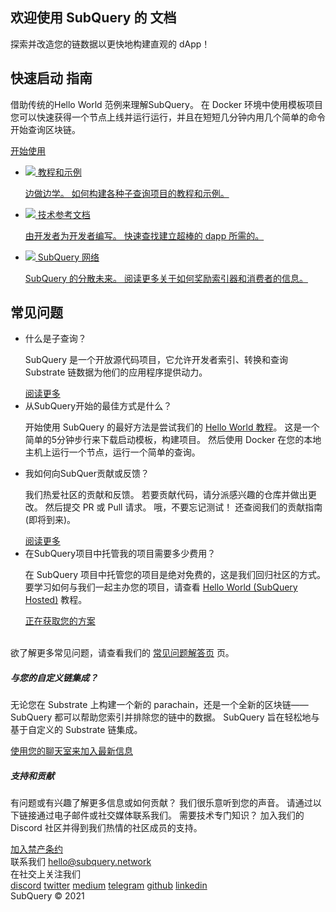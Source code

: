 <link rel="stylesheet" href="/assets/style/welcome.css" as="style" />
<div class="top2Sections">
  <section class="welcomeWords">
    <div class="main">
      <div>
        <h2 class="welcomeTitle">欢迎使用 SubQuery 的 <span>文档</span></h2>
        <p>探索并改造您的链数据以更快地构建直观的 dApp！</p>
      </div>
    </div>
  </section>
  <section class="startSection main">
    <div>
      <h2 class="title">快速启动 <span>指南</span></h2>
      <p>借助传统的Hello World 范例来理解SubQuery。 在 Docker 环境中使用模板项目 您可以快速获得一个节点上线并运行运行，并且在短短几分钟内用几个简单的命令开始查询区块链。
      </p>
      <a href="https://doc.subquery.network/quickstart/helloworld-localhost.html" class="button"><span>开始使用</span></a>
    </div>
  </section>
</div>
<div class="main">
  <div>
    <ul class="list">
      <li>
        <a href="https://doc.subquery.network/tutorials_examples/introduction.html">
          <div>
             <img src="/assets/img/tutorialsIcon.svg" />
             <span>教程和示例</span>
             <p>边做边学。 如何构建各种子查询项目的教程和示例。 </p>
          </div>
        </a>
      </li>
      <li>
        <a href="https://doc.subquery.network/create/introduction.html">
          <div>
            <img src="/assets/img/docsIcon.svg" />
            <span>技术参考文档</span>
            <p>由开发者为开发者编写。 快速查找建立超棒的 dapp 所需的。 </p>
          </div>
        </a>
      </li>
      <li>
        <a href="https://static.subquery.network/whitepaper.pdf" target="_blank">
          <div>
            <img src="/assets/img/networkIcon.svg" />
            <span>SubQuery 网络</span>
            <p>SubQuery 的分散未来。 阅读更多关于如何奖励索引器和消费者的信息。 </p>
          </div>
        </a>
      </li>
    </ul>
  </div>
</div>
<section class="faqSection main">
  <div>
    <h2 class="title">常见问题</h2>
    <ul class="faqList">
      <li>
        <div class="title">什么是子查询？</div>
        <div class="content">
          <p>SubQuery 是一个开放源代码项目，它允许开发者索引、转换和查询 Substrate 链数据为他们的应用程序提供动力。</p>
          <a class="more" href="https://doc.subquery.network/faqs/faqs.html#what-is-subquery">阅读更多</a>
        </div>
      </li>
      <li>
        <div class="title">从SubQuery开始的最佳方式是什么？</div>
        <div class="content">
          <p>开始使用 SubQuery 的最好方法是尝试我们的 <a href="https://doc.subquery.network/quickstart/helloworld-localhost.html">Hello World 教程</a>。 这是一个简单的5分钟步行来下载启动模板，构建项目。 然后使用 Docker 在您的本地主机上运行一个节点，运行一个简单的查询。 </p>
        </div>
      </li>
      <li>
        <div class="title">我如何向SubQuer贡献或反馈？</div>
        <div class="content">
          <p>我们热爱社区的贡献和反馈。 若要贡献代码，请分派感兴趣的仓库并做出更改。 然后提交 PR 或 Pull 请求。 哦，不要忘记测试！ 还查阅我们的贡献指南(即将到来)。 </p>
          <a class="more" href="https://doc.subquery.network/faqs/faqs.html#what-is-the-best-way-to-get-started-with-subquery">阅读更多</a>
        </div>
      </li>
      <li>
        <div class="title">在SubQuery项目中托管我的项目需要多少费用？</div>
        <div class="content">
          <p>在 SubQuery 项目中托管您的项目是绝对免费的，这是我们回归社区的方式。 要学习如何与我们一起主办您的项目，请查看 <a href="https://doc.subquery.network/quickstart/helloworld-hosted.html">Hello World (SubQuery Hosted)</a> 教程。</p>
          <a class="more" href="https://doc.subquery.network/publish/publish.html">正在获取您的方案</a>
        </div>
      </li>
    </ul><br>
    欲了解更多常见问题，请查看我们的 <a href="https://doc.subquery.network/faqs/faqs.html">常见问题解答页</a> 页。    
  </div>
</section>
<section class="main">
  <div>
    <div class="lastIntroduce lastIntroduce_1">
        <h5>与您的自定义链集成？</h5>
        <p>无论您在 Substrate 上构建一个新的 parachain，还是一个全新的区块链——SubQuery 都可以帮助您索引并排除您的链中的数据。 SubQuery 旨在轻松地与基于自定义的 Substrate 链集成。</p>
        <a class="more" href="https://doc.subquery.network/create/mapping.html#custom-substrate-chains">使用您的聊天室来加入最新信息</a>
    </div>
    <div class="lastIntroduce lastIntroduce_2">
        <h5>支持和贡献</h5>
        <p>有问题或有兴趣了解更多信息或如何贡献？ 我们很乐意听到您的声音。 请通过以下链接通过电子邮件或社交媒体联系我们。 需要技术专门知识？ 加入我们的 Discord 社区并得到我们热情的社区成员的支持。 </p>
        <a class="more" href="=https://discord.com/invite/78zg8aBSMG">加入禁产条约</a>
    </div>
    </div>
</section>
<section class="main connectSection">
  <div class="email">
    <span>联系我们</span>
    <a href="mailto:hello@subquery.network">hello@subquery.network</a>
  </div>
  <div>
    <div>在社交上关注我们</div>
    <div class="connectWay">
      <a href="https://discord.com/invite/78zg8aBSMG" target="_blank" class="connectDiscord">discord</a>
      <a href="https://twitter.com/subquerynetwork" target="_blank" class="connectTwitter">twitter</a>
      <a href="https://medium.com/@subquery" target="_blank" class="connectMedium">medium</a>
      <a href="https://t.me/subquerynetwork" target="_blank" class="connectTelegram">telegram</a>
      <a href="https://github.com/OnFinality-io/subql" target="_blank" class="connectGithub">github</a>
      <a href="https://matrix.to/#/#subquery:matrix.org" target="_blank" class="connectMatrix"></a>
      <a href="https://www.linkedin.com/company/subquery" target="_blank" class="connectLinkedin">linkedin</a>
    </div>
  </div>
</section>
</div> </div>
<div class="footer">
  <div class="main"><div>SubQuery © 2021</div></div>
</div>
<script charset="utf-8" src="/assets/js/welcome.js"></script>